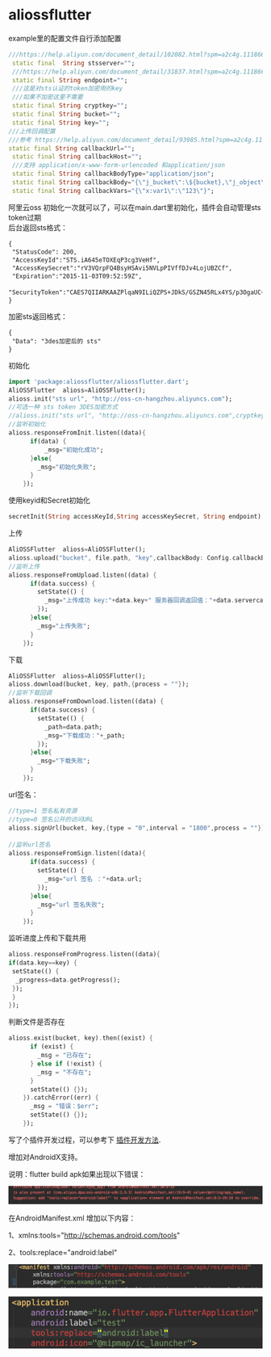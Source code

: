 # aliossflutter

example里的配置文件自行添加配置
```dart
///https://help.aliyun.com/document_detail/102082.html?spm=a2c4g.11186623.6.626.15695d26D8hGYE
 static final  String stsserver="";
 ///https://help.aliyun.com/document_detail/31837.html?spm=a2c4g.11186623.6.573.2b6144fdkv167F
 static final String endpoint="";
 ///这是对sts认证的token加密用的key
 ///如果不加密这里不需要
 static final String cryptkey="";
 static final String bucket="";
 static final String key="";
///上传回调配置
///参考 https://help.aliyun.com/document_detail/93985.html?spm=a2c4g.11186623.6.954.390a7c57VfH42B
static final String callbackUrl="";
 static final String callbackHost="";
 ///支持 application/x-www-form-urlencoded 和application/json
 static final String callbackBodyType="application/json";
 static final String callbackBody="{\"j_bucket\":\${bucket},\"j_object\":\${object},\"j_etag\":\${etag},\"j_size\":\${size},\"j_mimeType\":\${mimeType},\"j_height\":\${imageInfo.height},\"j_width\":\${imageInfo.width},\"j_format\":\${imageInfo.format},\"j_memberId\":\${x:var1}}";
 static final String callbackVars="{\"x:var1\":\"123\"}";
 ```

阿里云oss
初始化一次就可以了，可以在main.dart里初始化，插件会自动管理sts token过期    
后台返回sts格式：
```
{
 "StatusCode": 200,
 "AccessKeyId":"STS.iA645eTOXEqP3cg3VeHf",
 "AccessKeySecret":"rV3VQrpFQ4BsyHSAvi5NVLpPIVffDJv4LojUBZCf",
 "Expiration":"2015-11-03T09:52:59Z",
 "SecurityToken":"CAES7QIIARKAAZPlqaN9ILiQZPS+JDkS/GSZN45RLx4YS/p3OgaUC+oJl3XSlbJ7StKpQ...."
}
```
加密sts返回格式：
```
{
 "Data": "3des加密后的 sts"
}
```
初始化
```dart
import 'package:aliossflutter/aliossflutter.dart';
AliOSSFlutter  alioss=AliOSSFlutter();
alioss.init("sts url", "http://oss-cn-hangzhou.aliyuncs.com");
//可选一种 sts token 3DES加密方式
//alioss.init("sts url", "http://oss-cn-hangzhou.aliyuncs.com",cryptkey:"key");
//监听初始化
alioss.responseFromInit.listen((data){
      if(data) { 
          _msg="初始化成功"; 
      }else{
        _msg="初始化失败";
      }
    });
 ```
使用keyid和Secret初始化
```dart
secretInit(String accessKeyId,String accessKeySecret, String endpoint) 
```
上传
```dart
AliOSSFlutter  alioss=AliOSSFlutter();
alioss.upload("bucket", file.path, "key",callbackBody: Config.callbackBody,callbackBodyType: Config.callbackBodyType,callbackHost: Config.callbackHost,callbackUrl: Config.callbackUrl,callbackVars: Config.callbackVars);
//监听上传
alioss.responseFromUpload.listen((data) {
      if(data.success) {
        setState(() {
          _msg="上传成功 key:"+data.key+" 服务器回调返回值："+data.servercallback;
        });
      }else{
        _msg="上传失败";
      }
    });
 ```
下载
```dart
AliOSSFlutter  alioss=AliOSSFlutter();
alioss.download(bucket, key, path,{process = ""});
//监听下载回调
alioss.responseFromDownload.listen((data) {
      if(data.success) {
        setState(() {
          _path=data.path;
          _msg="下载成功："+_path;
        });
      }else{
        _msg="下载失败";
      }
    });
```
url签名：
```dart
//type=1 签名私有资源
//type=0 签名公开的访问URL
alioss.signUrl(bucket, key,{type = "0",interval = "1800",process = ""})

//监听url签名
alioss.responseFromSign.listen((data){
      if(data.success) {
        setState(() {
          _msg="url 签名 ："+data.url;
        });
      }else{
        _msg="url 签名失败";
      }
    });
```
 监听进度上传和下载共用
```dart
alioss.responseFromProgress.listen((data){
if(data.key==key) {
 setState(() {
  _progress=data.getProgress();
 });
 }
});
  ```

判断文件是否存在
```dart
alioss.exist(bucket, key).then((exist) {
      if (exist) {
        _msg = "已存在";
      } else if (!exist) {
        _msg = "不存在";
      }
      setState(() {});
    }).catchError((err) {
      _msg = "错误：$err";
      setState(() {});
    });
  ```
写了个插件开发过程，可以参考下
[插件开发方法](https://github.com/jlcool/aliossflutter/wiki/%E6%8F%92%E4%BB%B6%E5%BC%80%E5%8F%91%E6%B5%81%E7%A8%8B).


增加对AndroidX支持。

说明：flutter build apk如果出现以下错误：

![reason](./static/reason.png)

在AndroidManifest.xml 增加以下内容： 

1、xmlns:tools="http://schemas.android.com/tools"  

2、tools:replace="android:label"

![sovle1](./static/solve1.png)

![sovle2](./static/solve2.png)


